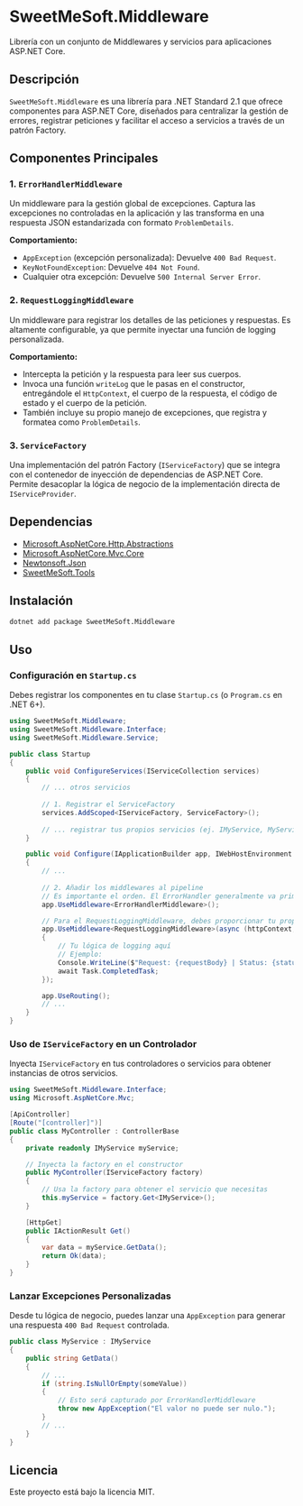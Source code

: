 # SweetMeSoft.Middleware

Librería con un conjunto de Middlewares y servicios para aplicaciones ASP.NET Core.

## Descripción

`SweetMeSoft.Middleware` es una librería para .NET Standard 2.1 que ofrece componentes para ASP.NET Core, diseñados para centralizar la gestión de errores, registrar peticiones y facilitar el acceso a servicios a través de un patrón Factory.

## Componentes Principales

### 1. `ErrorHandlerMiddleware`

Un middleware para la gestión global de excepciones. Captura las excepciones no controladas en la aplicación y las transforma en una respuesta JSON estandarizada con formato `ProblemDetails`.

**Comportamiento:**
-   `AppException` (excepción personalizada): Devuelve `400 Bad Request`.
-   `KeyNotFoundException`: Devuelve `404 Not Found`.
-   Cualquier otra excepción: Devuelve `500 Internal Server Error`.

### 2. `RequestLoggingMiddleware`

Un middleware para registrar los detalles de las peticiones y respuestas. Es altamente configurable, ya que permite inyectar una función de logging personalizada.

**Comportamiento:**
-   Intercepta la petición y la respuesta para leer sus cuerpos.
-   Invoca una función `writeLog` que le pasas en el constructor, entregándole el `HttpContext`, el cuerpo de la respuesta, el código de estado y el cuerpo de la petición.
-   También incluye su propio manejo de excepciones, que registra y formatea como `ProblemDetails`.

### 3. `ServiceFactory`

Una implementación del patrón Factory (`IServiceFactory`) que se integra con el contenedor de inyección de dependencias de ASP.NET Core. Permite desacoplar la lógica de negocio de la implementación directa de `IServiceProvider`.

## Dependencias

-   [Microsoft.AspNetCore.Http.Abstractions](https://www.nuget.org/packages/Microsoft.AspNetCore.Http.Abstractions)
-   [Microsoft.AspNetCore.Mvc.Core](https://www.nuget.org/packages/Microsoft.AspNetCore.Mvc.Core)
-   [Newtonsoft.Json](https://www.nuget.org/packages/Newtonsoft.Json/)
-   [SweetMeSoft.Tools](https://www.nuget.org/packages/SweetMeSoft.Tools/)

## Instalación

```bash
dotnet add package SweetMeSoft.Middleware
```

## Uso

### Configuración en `Startup.cs`

Debes registrar los componentes en tu clase `Startup.cs` (o `Program.cs` en .NET 6+).

```csharp
using SweetMeSoft.Middleware;
using SweetMeSoft.Middleware.Interface;
using SweetMeSoft.Middleware.Service;

public class Startup
{
    public void ConfigureServices(IServiceCollection services)
    {
        // ... otros servicios
        
        // 1. Registrar el ServiceFactory
        services.AddScoped<IServiceFactory, ServiceFactory>();
        
        // ... registrar tus propios servicios (ej. IMyService, MyService)
    }

    public void Configure(IApplicationBuilder app, IWebHostEnvironment env)
    {
        // ...
        
        // 2. Añadir los middlewares al pipeline
        // Es importante el orden. El ErrorHandler generalmente va primero.
        app.UseMiddleware<ErrorHandlerMiddleware>();

        // Para el RequestLoggingMiddleware, debes proporcionar tu propia lógica de logging
        app.UseMiddleware<RequestLoggingMiddleware>(async (httpContext, responseBody, statusCode, requestBody) => 
        {
            // Tu lógica de logging aquí
            // Ejemplo:
            Console.WriteLine($"Request: {requestBody} | Status: {statusCode} | Response: {responseBody}");
            await Task.CompletedTask;
        });

        app.UseRouting();
        // ...
    }
}
```

### Uso de `IServiceFactory` en un Controlador

Inyecta `IServiceFactory` en tus controladores o servicios para obtener instancias de otros servicios.

```csharp
using SweetMeSoft.Middleware.Interface;
using Microsoft.AspNetCore.Mvc;

[ApiController]
[Route("[controller]")]
public class MyController : ControllerBase
{
    private readonly IMyService myService;

    // Inyecta la factory en el constructor
    public MyController(IServiceFactory factory)
    {
        // Usa la factory para obtener el servicio que necesitas
        this.myService = factory.Get<IMyService>();
    }

    [HttpGet]
    public IActionResult Get()
    {
        var data = myService.GetData();
        return Ok(data);
    }
}
```

### Lanzar Excepciones Personalizadas

Desde tu lógica de negocio, puedes lanzar una `AppException` para generar una respuesta `400 Bad Request` controlada.

```csharp
public class MyService : IMyService
{
    public string GetData()
    {
        // ...
        if (string.IsNullOrEmpty(someValue))
        {
            // Esto será capturado por ErrorHandlerMiddleware
            throw new AppException("El valor no puede ser nulo.");
        }
        // ...
    }
}
```

## Licencia

Este proyecto está bajo la licencia MIT. 